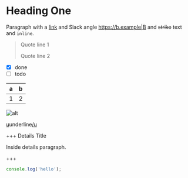 # Heading One

Paragraph with a [link](https://a.example) and Slack angle <https://b.example|B> and ~~strike~~ text and `inline`.

> Quote line 1
>
> Quote line 2

- [x] done
- [ ] todo

| a   | b   |
| --- | --- |
| 1   | 2   |

![alt](https://img.example/x.png)

[u](u)underline[/u](/u)

+++ Details Title

Inside details paragraph.

+++

```js
console.log('hello');
```
